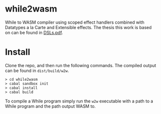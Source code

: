 # while2wasm
While to WASM compiler using scoped effect handlers combined with Datatypes a la Carte and Extensible effects. The thesis this work is based on can be found in [DSLs.pdf]().

# Install

Clone the repo, and then run the following commands. The compiled output can be found in `dist/build/w2w`.

```
> cd while2wasm
> cabal sandbox init
> cabal install
> cabal build
```

To compile a While program simply run the `w2w` executable with a path to a While program and the path output WASM to. 
